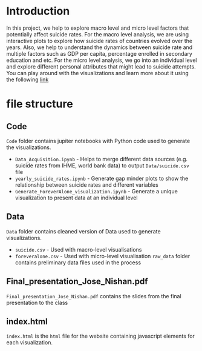 # Introduction

In this project, we help to explore macro level and micro level factors that potentially affect suicide rates. For the macro level analysis, we are using interactive plots to explore how suicide rates of countries evolved over the years. Also, we help to understand the dynamics between suicide rate and multiple factors such as GDP per capita, percentage enrolled in secondary education and etc. For the micro level analysis, we go into an individual level and explore different personal attributes that might lead to suicide attempts. You can play around with the visualizations and learn more about it using the following [link](https://nishancm.github.io)

# file structure

## Code 
`Code` folder contains jupiter notebooks with Python code used to generate the visualizations.         
* `Data_Acquisition.ipynb` - Helps to merge different data sources (e.g. suicide rates from IHME, world bank data) to output `Data/suicide.csv` file        
* `yearly_suicide_rates.ipynb` - Generate gap minder plots to show the relationship between suicide rates and different variables      
* `Generate_ForeverAlone_visualization.ipynb` - Generate a unique visualization to present data at an individual level

## Data
`Data` folder contains cleaned version of Data used to generate visualizations.
* `suicide.csv` - Used with macro-level visualisations
* `foreveralone.csv` - Used with micro-level visualisation
`raw_data` folder contains preliminary data files used in the process

## Final_presentation_Jose_Nishan.pdf
`Final_presentation_Jose_Nishan.pdf` contains the slides from the final presentation to the class

## index.html
`index.html` is the `html` file for the website containing javascript elements for each visualization.
